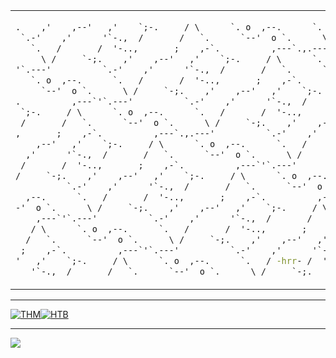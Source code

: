 <table border="0" align="center">
   <td>
    
```cmd
.    ,'    ,--'   ,'    `;-.     / \      `. o  ,--.      `.   /
 `.-'    ,'      '`-.,  /       /   `.      `--'  o `.      \ /     `-
   `.   /       /  '-..,       ;    ,-`.          ,---`.,.---'
     \ /     `-;.    ,'    ,--'   ,'    `;-.     / \      `. o  ,--.
'`.---'          `.-'    ,'      '`-.,  /       /   `.      `--'  o `.
   `. o  ,--.      `.   /       /  '-..,       ;    ,-`.          ,---
     `--'  o `.      \ /     `-;.    ,'    ,--'   ,'    `;-.     / \
.          ,---`'`.---'          `.-'    ,'      '`-.,  /       /   `.
 `;-.     / \      `. o  ,--.      `.   /       /  '-..,       ;    ,-
 /       /   `.      `--'  o `.      \ /     `-;.    ,'    ,--'   ,'
,       ;    ,-`.          ,---`.,.---'          `.-'    ,'      '`-.,
    ,--'   ,'    `;-.     / \      `. o  ,--.      `.   /       /  '-.
  ,'      '`-.,  /       /   `.      `--'  o `.      \ /     `-;.    ,
 /       /  '-..,       ;    ,-`.          ,---`'`.---'          `.-'
/     `-;.    ,'    ,--'   ,'    `;-.     / \      `. o  ,--.      `.
          `.-'    ,'      '`-.,  /       /   `.      `--'  o `.      \
  ,--.      `.   /       /  '-..,       ;    ,-`.          ,---`'`.---
-'  o `.      \ /     `-;.    ,'    ,--'   ,'    `;-.     / \      `.
    ,---`'`.---'          `.-'    ,'      '`-.,  /       /   `.      `
   / \      `. o  ,--.      `.   /       /  '-..,       ;    ,-`.
  /   `.      `--'  o `.      \ /     `-;.    ,'    ,--'   ,'    `;-.
 ;    ,-`.          ,---`'`.---'          `.-'    ,'      '`-.,  /
'   ,'    `;-.     / \      `. o  ,--.      `.   / -hrr- /  '-..,
   '`-.,  /       /   `.      `--'  o `.      \ /     `-;.    ,'    ,-
```
   </td>
   </tr>
   <tr></tr>
</table>


---

<p align="center" style="display:flex">
   <a href="https://tryhackme.com/p/geb">
   <img align="center" src="https://tryhackme-badges.s3.amazonaws.com/geb.png" alt="THM" />
   </a>
   <a href="https://app.hackthebox.com/profile/245906">
   <img align="center" src="https://www.hackthebox.eu/badge/image/245906" alt="HTB" />
   </a>
</p>

---

<p align="center" style="display:flex">
    <img src="https://profile-counter.glitch.me/dreizehnutters/count.svg" />
</p>
